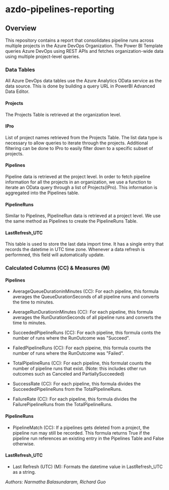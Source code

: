 # azdo-pipelines-reporting

## Overview

This repository contains a report that consolidates pipeline runs across multiple projects in the Azure DevOps Organization. The Power BI Template  queries Azure DevOps using REST APIs and fetches organization-wide data using multiple project-level queries.

### Data Tables

All Azure DevOps data tables use the Azure Analytics OData service as the data source. This is done by building a query URL in PowerBI Advanced Data Editor.

#### Projects

The Projects Table is retrieved at the organization level.

#### IPro

List of project names retrieved from the Projects Table. The list data type is necessary to allow queries to iterate through the projects. Additional filtering can be done to IPro to easily filter down to a specific subset of projects.

#### Pipelines

Pipeline data is retrieved at the project level. In order to fetch pipeline information for all the projects in an organization, we use a function to iterate an OData query through a list of Projects(IPro). This information is aggregated into the Pipelines table.

#### PipelineRuns

Similar to Pipelines, PipelineRun data is retrieved at a project level. We use the same method as Pipelines to create the PipelineRuns Table.

#### LastRefresh_UTC

This table is used to store the last data import time. It has a single entry that records the datetime in UTC time zone. Whenever a data refresh is performned, this field will automatically update.

### Calculated Columns (CC) & Measures (M)

#### Pipelines

- AverageQueueDurationinMinutes (CC): For each pipeline, this formula averages the QueueDurationSeconds of all pipeline runs and converts the time to minutes.

- AverageRunDurationinMinutes (CC): For each pipeline, this formula averages the RunDurationSeconds of all pipeline runs and converts the time to minutes.

- SucceededPipelineRuns (CC): For each pipeline, this formula conts the number of runs where the RunOutcome was "Succeed".

- FailedPipelineRuns (CC): For each pipeine, this formula counts the number of runs where the RunOutcome was "Failed".

- TotalPipelineRuns (CC): For each pipeline, this formulat counts the number of pipeline runs that exist. (Note: this includes other run outcomes such as Canceled and PartiallySucceeded)

- SuccessRate (CC): For each pipeline, this formula divides the SucceededPipelineRuns from the TotalPipelineRuns.

- FailureRate (CC): For each pipeline, this formula divides the FailurePipelineRuns from the TotalPipelineRuns.

#### PipelineRuns

- PipelineMatch (CC): If a pipelines gets deleted from a project, the pipeline run may still be recorded. This formula returns True if the pipeline run references an existing entry in the Pipelines Table and False otherwise.

#### LastRefresh_UTC

- Last Refresh (UTC) (M): Formats the datetime value in LastRefresh_UTC as a string.

*Authors: Narmatha Balasundaram, Richard Guo*
